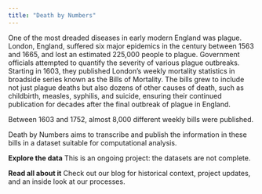 ```yaml
---
title: "Death by Numbers"
---
```


One of the most dreaded diseases in early modern England was plague. London, England, suffered six major epidemics in the century between 1563 and 1665, and lost an estimated 225,000 people to plague. Government officials attempted to quantify the severity of various plague outbreaks. Starting in 1603, they published London’s weekly mortality statistics in broadside series known as the Bills of Mortality. The bills grew to include not just plague deaths but also dozens of other causes of death, such as childbirth, measles, syphilis, and suicide, ensuring their continued publication for decades after the final outbreak of plague in England. 

Between 1603 and 1752, almost 8,000 different weekly bills were published. 

Death by Numbers aims to transcribe and publish the information in these bills in a dataset suitable for computational analysis.

**Explore the data** This is an ongoing project: the datasets are not complete.

**Read all about it** Check out our blog for historical context, project updates, and an inside look at our processes. 
